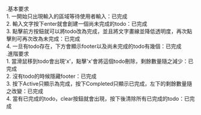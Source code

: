 .基本要求  
    1. 一開始只出現輸入的區域等待使用者輸入：已完成  
    2. 輸入文字按下enter就會創建一個尚未完成的todo：已完成  
    3. 點擊前方按鈕就可以將todo改為完成，並且將文字畫線並降低透明度，再次點擊則可再次改為未完成：已完成  
    4. 一旦有todo存在，下方會顯示footer以及尚未完成的todo有幾個：已完成  
.進階要求  
    1. 當滑鼠移到todo會出現'x'，點擊'x'會將這個todo刪除，剩餘數量隨之減少：已完成  
    2. 沒有todo的時候隱藏footer：已完成  
    3. 按下Active只顯示為完成，按下Completed只顯示已完成，左下的剩餘數量隨之改變：已完成  
    4. 當有已完成的todo，clear按鈕就會出現，按下後清除所有已完成的todo：已完成  
    